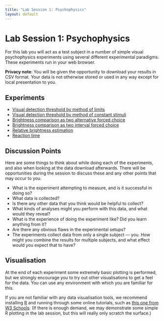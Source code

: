 ```yaml
---
title: "Lab Session 1: Psychophysics"
layout: default
---
```


# Lab Session 1: Psychophysics

For this lab you will act as a test subject in a number of simple
visual psychophysics experiments using several different experimental
paradigms. These experiments run in your web browser.

**Privacy note**: You will be given the opportunity to download your results in CSV format.
Your data is not otherwise stored or used in any way except for local presentation to you.

## Experiments

* [Visual detection threshold by method of limits](experiments/limits/?home=/lab1.html) <!--[[short](experiments/limits/?home=/lab1.html&quick)]-->
* [Visual detection threshold by method of constant stimuli](experiments/const_stim/?home=/lab1.html) <!--[[short](experiments/const_stim/?home=/lab1.html&quick)]-->
* [Brightness comparison as two alternative forced choice](experiments/tafc/?home=/lab1.html) <!--[[short](experiments/tafc/?home=/lab1.html&quick)]-->
* [Brightness comparison as two interval forced choice](experiments/tifc/?home=/lab1.html) <!--[[short](experiments/tifc/?home=/lab1.html&quick)]-->
* [Relative brightness estimation](experiments/relative/?home=/lab1.html) <!--[[short](experiments/relative/?home=/lab1.html&quick)]-->
* [Reaction time](experiments/reaction/?home=/lab1.html) <!--[[short](experiments/reaction/?home=/lab1.html&quick)]-->

## Discussion Points

Here are some things to think about while doing each of the experiments,
and also when looking at the data download afterwards. There will be
opportunities during the session to discuss these and any other points that
may occur to you.

* What is the experiment attempting to measure, and is it successful in doing so?
* What data is collected?
* Is there any other data that you think would be helpful to collect?
* What kinds of analyses might you perform with this data, and what would they reveal?
* What is the experience of doing the experiment like? Did you learn anything from it?
* Are there any obvious flaws in the experimental setups?
* The experiments collect data from only a single subject — you. How might you combine
  the results for multiple subjects, and what effect would you expect that to have?

## Visualisation

At the end of each experiment some extremely basic plotting is performed, but we
strongly encourage you to try out other visualisations to get a feel for the data.
You can use any environment with which you are familiar for this.

If you are not familiar with any data visualisation tools, we recommend installing
[R](https://cran.ma.imperial.ac.uk) and running through some online tutorials,
such as [this one from W3 Schools](https://www.w3schools.com/r/default.asp).
(If there is enough demand, we may demonstrate some simple R plotting in the lab
session, but this will really only scratch the surface.)